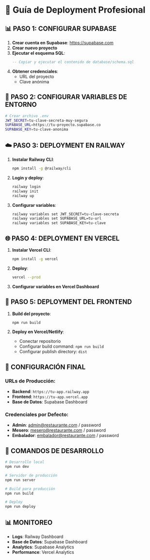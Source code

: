 # 🚀 Guía de Deployment Profesional

## 📊 PASO 1: CONFIGURAR SUPABASE

1. **Crear cuenta en Supabase**: https://supabase.com
2. **Crear nuevo proyecto**
3. **Ejecutar el esquema SQL**:
   ```sql
   -- Copiar y ejecutar el contenido de database/schema.sql
   ```
4. **Obtener credenciales**:
   - URL del proyecto
   - Clave anónima

## 🔐 PASO 2: CONFIGURAR VARIABLES DE ENTORNO

```bash
# Crear archivo .env
JWT_SECRET=tu-clave-secreta-muy-segura
SUPABASE_URL=https://tu-proyecto.supabase.co
SUPABASE_KEY=tu-clave-anonima
```

## ☁️ PASO 3: DEPLOYMENT EN RAILWAY

1. **Instalar Railway CLI**:
   ```bash
   npm install -g @railway/cli
   ```

2. **Login y deploy**:
   ```bash
   railway login
   railway init
   railway up
   ```

3. **Configurar variables**:
   ```bash
   railway variables set JWT_SECRET=tu-clave-secreta
   railway variables set SUPABASE_URL=tu-url
   railway variables set SUPABASE_KEY=tu-clave
   ```

## 🌐 PASO 4: DEPLOYMENT EN VERCEL

1. **Instalar Vercel CLI**:
   ```bash
   npm install -g vercel
   ```

2. **Deploy**:
   ```bash
   vercel --prod
   ```

3. **Configurar variables en Vercel Dashboard**

## 📱 PASO 5: DEPLOYMENT DEL FRONTEND

1. **Build del proyecto**:
   ```bash
   npm run build
   ```

2. **Deploy en Vercel/Netlify**:
   - Conectar repositorio
   - Configurar build command: `npm run build`
   - Configurar publish directory: `dist`

## 🔧 CONFIGURACIÓN FINAL

### URLs de Producción:
- **Backend**: `https://tu-app.railway.app`
- **Frontend**: `https://tu-app.vercel.app`
- **Base de Datos**: Supabase Dashboard

### Credenciales por Defecto:
- **Admin**: admin@restaurante.com / password
- **Mesero**: mesero@restaurante.com / password  
- **Embalador**: embalador@restaurante.com / password

## 🚀 COMANDOS DE DESARROLLO

```bash
# Desarrollo local
npm run dev

# Servidor de producción
npm run server

# Build para producción
npm run build

# Deploy
npm run deploy
```

## 📊 MONITOREO

- **Logs**: Railway Dashboard
- **Base de Datos**: Supabase Dashboard
- **Analytics**: Supabase Analytics
- **Performance**: Vercel Analytics


